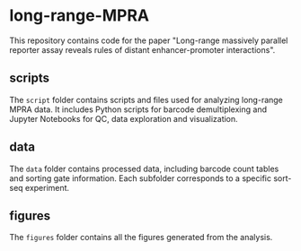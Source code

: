 # long-range-MPRA

This repository contains code for the paper "Long-range massively parallel reporter assay reveals rules of distant enhancer-promoter interactions". 

## scripts
The `script` folder contains scripts and files used for analyzing long-range MPRA data.
It includes Python scripts for barcode demultiplexing and Jupyter Notebooks for QC, data exploration and visualization. 

## data
The `data` folder contains processed data, including barcode count tables and sorting gate information. Each subfolder corresponds to a specific sort-seq experiment.

## figures
The `figures` folder contains all the figures generated from the analysis.
